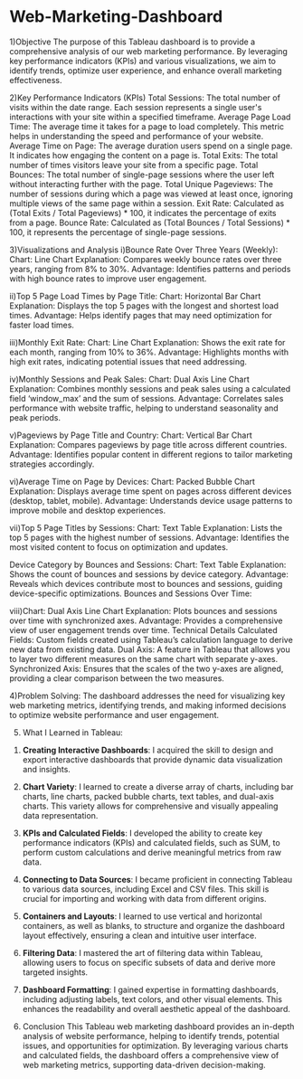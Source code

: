 # Web-Marketing-Dashboard

1)Objective
The purpose of this Tableau dashboard is to provide a comprehensive analysis of our web marketing performance. By leveraging key performance indicators (KPIs) and various visualizations, we aim to identify trends, optimize user experience, and enhance overall marketing effectiveness.

2)Key Performance Indicators (KPIs)
Total Sessions: The total number of visits within the date range. Each session represents a single user's interactions with your site within a specified timeframe.
Average Page Load Time: The average time it takes for a page to load completely. This metric helps in understanding the speed and performance of your website.
Average Time on Page: The average duration users spend on a single page. It indicates how engaging the content on a page is.
Total Exits: The total number of times visitors leave your site from a specific page.
Total Bounces: The total number of single-page sessions where the user left without interacting further with the page.
Total Unique Pageviews: The number of sessions during which a page was viewed at least once, ignoring multiple views of the same page within a session.
Exit Rate: Calculated as (Total Exits / Total Pageviews) * 100, it indicates the percentage of exits from a page.
Bounce Rate: Calculated as (Total Bounces / Total Sessions) * 100, it represents the percentage of single-page sessions.

3)Visualizations and Analysis
i)Bounce Rate Over Three Years (Weekly):
Chart: Line Chart
Explanation: Compares weekly bounce rates over three years, ranging from 8% to 30%.
Advantage: Identifies patterns and periods with high bounce rates to improve user engagement.

ii)Top 5 Page Load Times by Page Title:
Chart: Horizontal Bar Chart
Explanation: Displays the top 5 pages with the longest and shortest load times.
Advantage: Helps identify pages that may need optimization for faster load times.

iii)Monthly Exit Rate:
Chart: Line Chart
Explanation: Shows the exit rate for each month, ranging from 10% to 36%.
Advantage: Highlights months with high exit rates, indicating potential issues that need addressing.

iv)Monthly Sessions and Peak Sales:
Chart: Dual Axis Line Chart
Explanation: Combines monthly sessions and peak sales using a calculated field ‘window_max’ and the sum of sessions.
Advantage: Correlates sales performance with website traffic, helping to understand seasonality and peak periods.

v)Pageviews by Page Title and Country:
Chart: Vertical Bar Chart
Explanation: Compares pageviews by page title across different countries.
Advantage: Identifies popular content in different regions to tailor marketing strategies accordingly.

vi)Average Time on Page by Devices:
Chart: Packed Bubble Chart
Explanation: Displays average time spent on pages across different devices (desktop, tablet, mobile).
Advantage: Understands device usage patterns to improve mobile and desktop experiences.

vii)Top 5 Page Titles by Sessions:
Chart: Text Table
Explanation: Lists the top 5 pages with the highest number of sessions.
Advantage: Identifies the most visited content to focus on optimization and updates.

Device Category by Bounces and Sessions:
Chart: Text Table
Explanation: Shows the count of bounces and sessions by device category.
Advantage: Reveals which devices contribute most to bounces and sessions, guiding device-specific optimizations.
Bounces and Sessions Over Time:

viii)Chart: Dual Axis Line Chart
Explanation: Plots bounces and sessions over time with synchronized axes.
Advantage: Provides a comprehensive view of user engagement trends over time.
Technical Details
Calculated Fields: Custom fields created using Tableau’s calculation language to derive new data from existing data.
Dual Axis: A feature in Tableau that allows you to layer two different measures on the same chart with separate y-axes.
Synchronized Axis: Ensures that the scales of the two y-axes are aligned, providing a clear comparison between the two measures.

4)Problem Solving:
The dashboard addresses the need for visualizing key web marketing metrics, identifying trends, and making informed decisions to optimize website performance and user engagement.

5) What I Learned in Tableau:

1. **Creating Interactive Dashboards**: I acquired the skill to design and export interactive dashboards that provide dynamic data visualization and insights.
   
2. **Chart Variety**: I learned to create a diverse array of charts, including bar charts, line charts, packed bubble charts, text tables, and dual-axis charts. This variety allows for comprehensive and visually appealing data representation.

3. **KPIs and Calculated Fields**: I developed the ability to create key performance indicators (KPIs) and calculated fields, such as SUM, to perform custom calculations and derive meaningful metrics from raw data.

4. **Connecting to Data Sources**: I became proficient in connecting Tableau to various data sources, including Excel and CSV files. This skill is crucial for importing and working with data from different origins.

5. **Containers and Layouts**: I learned to use vertical and horizontal containers, as well as blanks, to structure and organize the dashboard layout effectively, ensuring a clean and intuitive user interface.

6. **Filtering Data**: I mastered the art of filtering data within Tableau, allowing users to focus on specific subsets of data and derive more targeted insights.

7. **Dashboard Formatting**: I gained expertise in formatting dashboards, including adjusting labels, text colors, and other visual elements. This enhances the readability and overall aesthetic appeal of the dashboard.

6) Conclusion
This Tableau web marketing dashboard provides an in-depth analysis of website performance, helping to identify trends, potential issues, and opportunities for optimization. By leveraging various charts and calculated fields, the dashboard offers a comprehensive view of web marketing metrics, supporting data-driven decision-making.
